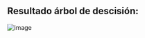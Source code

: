 ## Resultado árbol de descisión: 
![image](https://user-images.githubusercontent.com/61237150/139744299-94a16b4e-ee0b-493f-8028-ff04655aed19.png)
